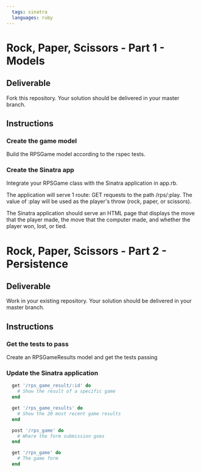 ```yaml
---
  tags: sinatra
  languages: ruby
---
```


# Rock, Paper, Scissors - Part 1 - Models

## Deliverable

Fork this repository. Your solution should be delivered in your master branch.

## Instructions

### Create the game model

Build the RPSGame model according to the rspec tests.

### Create the Sinatra app

Integrate your RPSGame class with the Sinatra application in app.rb.

The application will serve 1 route: GET requests to  the path /rps/:play.
The value of :play will be used as the player's throw (rock, paper, or
scissors). 

The Sinatra application should serve an HTML page that displays the move that
the player made, the move that the computer made, and whether the player won,
lost, or tied. 

# Rock, Paper, Scissors - Part 2 - Persistence

## Deliverable

Work in your existing repository. Your solution should be delivered in your master branch.

## Instructions

### Get the tests to pass

Create an RPSGameResults model and get the tests passing

### Update the Sinatra application

```ruby
  get '/rps_game_result/:id' do
    # Show the result of a specific game
  end

  get '/rps_game_results' do
    # Show the 20 most recent game results
  end

  post '/rps_game' do
    # Where the form submission goes
  end

  get '/rps_game' do
    # The game form
  end
```
